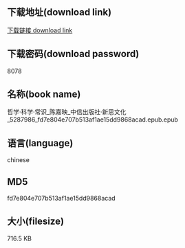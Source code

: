 ## 下载地址(download link)
[下载链接 download link](https://tutu365.netlify.app/?s=%E5%93%B2%E5%AD%A6%C2%B7%E7%A7%91%E5%AD%A6%C2%B7%E5%B8%B8%E8%AF%86_%E9%99%88%E5%98%89%E6%98%A0_%E4%B8%AD%E4%BF%A1%E5%87%BA%E7%89%88%E7%A4%BE%C2%B7%E6%96%B0%E6%80%9D%E6%96%87%E5%8C%96_5287986_fd7e804e707b513af1ae15dd9868acad.epub)

## 下载密码(download password)
8078

## 名称(book name)
哲学·科学·常识_陈嘉映_中信出版社·新思文化_5287986_fd7e804e707b513af1ae15dd9868acad.epub.epub

## 语言(language)
chinese

## MD5
fd7e804e707b513af1ae15dd9868acad

## 大小(filesize)
716.5 KB
